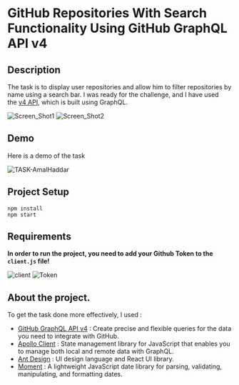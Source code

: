 # GitHub Repositories With Search Functionality Using GitHub GraphQL API v4

## Description

The task is to display user repositories and allow him to filter repositories by name using a search bar. I was ready for the challenge, and I have used the [v4 API](https://docs.github.com/en/free-pro-team@latest/graphql), which is built using GraphQL.

![Screen_Shot1](https://user-images.githubusercontent.com/62140682/98705718-4aa34e80-237e-11eb-9551-b3143f6521f6.png)
![Screen_Shot2](https://user-images.githubusercontent.com/62140682/98705788-5f7fe200-237e-11eb-8ea5-7870b1e17d2a.png)


## Demo

Here is a demo of the task


![TASK-AmalHaddar](https://user-images.githubusercontent.com/62140682/98705171-b6d18280-237d-11eb-94a8-d347f1c527f0.gif)



## Project Setup

```
npm install
npm start
```

## Requirements

**In order to run the project, you need to add your Github Token to the `client.js` file!**

![client](https://user-images.githubusercontent.com/62140682/98707117-f39e7900-237f-11eb-9128-729d61aa225d.JPG)
![Token](https://user-images.githubusercontent.com/62140682/98706905-b3d79180-237f-11eb-81e3-0ed9c1a8aaf9.JPG)

## About the project.

 To get the task done more effectively, I used :


 - [GitHub GraphQL API v4](https://developer.github.com/v4/) :  Create precise and flexible queries for the data you need to integrate with GitHub.
 - [Apollo Client](https://www.apollographql.com/docs/react/) : State management library for JavaScript that enables you to manage both local and remote data with GraphQL. 
 - [Ant Design](https://ant.design/docs/react/introduce) : UI design language and React UI library.
 - [Moment](https://www.npmjs.com/package/react-moment) : A lightweight JavaScript date library for parsing, validating, manipulating, and formatting dates.











